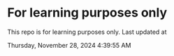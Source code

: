 # For learning purposes only
This repo is for learning purposes only.
Last updated at

Thursday, November 28, 2024 4:39:55 AM

